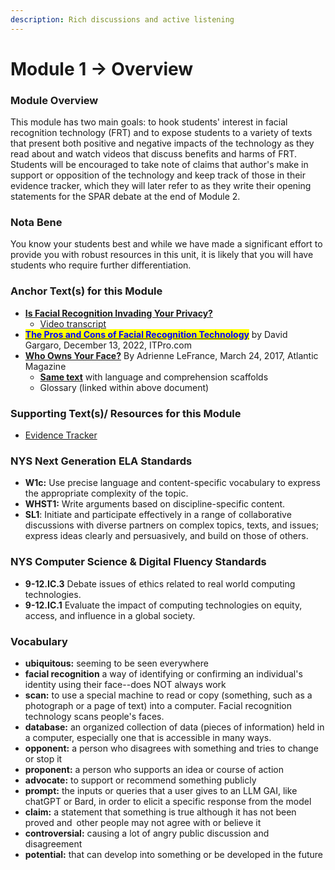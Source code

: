 ```yaml
---
description: Rich discussions and active listening
---
```


# Module 1 -> Overview

### Module Overview

This module has two main goals: to hook students' interest in facial recognition technology (FRT) and to expose students to a variety of texts that present both positive and negative impacts of the technology as they read about and watch videos that discuss benefits and harms of FRT. Students will be encouraged to take note of claims that author's make in support or opposition of the technology and keep track of those in their evidence tracker, which they will later refer to as they write their opening statements for the SPAR debate at the end of Module 2. &#x20;

### Nota Bene

You know your students best and while we have made a significant effort to provide you with robust resources in this unit, it is likely that you will have students who require further differentiation.&#x20;



### Anchor Text(s) for this Module

* [**Is Facial Recognition Invading Your Privacy?**](https://www.youtube.com/watch?v=f5qgOqNQ7zY\&ab\_channel=AboveTheNoise)
  * [Video transcript ](https://docs.google.com/document/d/1pkHb1IBp5lorEEGCl\_xIYzmLDhz7D0Sm4u12YQ0kzkU/copy)
* [<mark style="color:blue;">**The Pros and Cons of Facial Recognition Technology**</mark>](https://tinyurl.com/55mwcbvr) by David Gargaro, December 13, 2022, ITPro.com&#x20;
* [**Who Owns Your Face?**](http://archive.today/VH9Ue) By Adrienne LeFrance, March 24, 2017, Atlantic Magazine
  * [**Same text**](https://docs.google.com/document/d/12iPMMouOGQB2lyZmYfXvIFQi6Kxqcg8pqPCJEcLLbUM/copy) with language and comprehension scaffolds
  * Glossary (linked within above document)

### Supporting Text(s)/ Resources for this Module

* [Evidence Tracker](https://docs.google.com/document/d/1ZjKMdRN5wLv4H5AupRzB7dNdw7rPlAqTXoWc5Q17jn8/copy)

### NYS Next Generation ELA Standards

* **W1c:**  Use precise language and content-specific vocabulary to express the appropriate complexity of the topic.
* **WHST1:** Write arguments based on discipline-specific content.
* **SL1**: Initiate and participate effectively in a range of collaborative discussions with diverse partners on complex topics, texts, and issues; express ideas clearly and persuasively, and build on those of others.

### NYS Computer Science & Digital Fluency Standards

* **9-12.IC.3** Debate issues of ethics related to real world computing technologies.
* **9-12.IC.1** Evaluate the impact of computing technologies on equity, access, and influence in a global society.

### Vocabulary

* **ubiquitous:** seeming to be seen everywhere
* **facial recognition**  a way of identifying or confirming an individual's identity using their face--does NOT always work
* **scan:** to use a special machine to read or copy (something, such as a photograph or a page of text) into a computer. Facial recognition technology scans people's faces.
* **database:** an organized collection of data (pieces of information) held in a computer, especially one that is accessible in many ways.
* **opponent:** a person who disagrees with something and tries to change or stop it
* **proponent:** a person who supports an idea or course of action
* **advocate:** to support or recommend something publicly
* **prompt:** the inputs or queries that a user gives to an LLM GAI, like chatGPT or Bard, in order to elicit a specific response from the model
* **claim:** a statement that something is true although it has not been proved and other people may not agree with or believe it
* **controversial:** causing a lot of angry public discussion and disagreement
* **potential:** that can develop into something or be developed in the future

###

